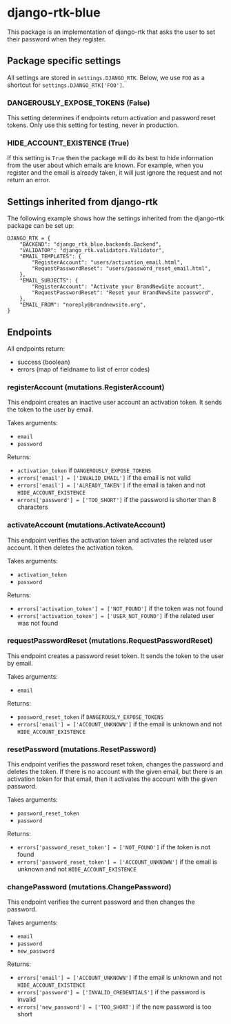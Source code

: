 # django-rtk-blue

This package is an implementation of django-rtk that asks the user to set their password when they register.

## Package specific settings

All settings are stored in `settings.DJANGO_RTK`. Below, we use
`FOO` as a shortcut for `settings.DJANGO_RTK['FOO']`.

### DANGEROUSLY_EXPOSE_TOKENS (False)

This setting determines if endpoints return activation and password reset tokens. Only
use this setting for testing, never in production.

### HIDE_ACCOUNT_EXISTENCE (True)

If this setting is `True` then the package will do its best to hide information from the
user about which emails are known. For example, when you register and the email is already taken,
it will just ignore the request and not return an error.

## Settings inherited from django-rtk

The following example shows how the settings inherited from the
django-rtk package can be set up:

```
DJANGO_RTK = {
    "BACKEND": "django_rtk_blue.backends.Backend",
    "VALIDATOR": "django_rtk.validators.Validator",
    "EMAIL_TEMPLATES": {
        "RegisterAccount": "users/activation_email.html",
        "RequestPasswordReset": "users/password_reset_email.html",
    },
    "EMAIL_SUBJECTS": {
        "RegisterAccount": "Activate your BrandNewSite account",
        "RequestPasswordReset": "Reset your BrandNewSite password",
    },
    "EMAIL_FROM": "noreply@brandnewsite.org",
}
```

## Endpoints

All endpoints return:

- success (boolean)
- errors (map of fieldname to list of error codes)

### registerAccount (mutations.RegisterAccount)

This endpoint creates an inactive user account an activation token. It sends the token to the user by email.

Takes arguments:

- `email`
- `password`

Returns:

- `activation_token` if `DANGEROUSLY_EXPOSE_TOKENS`
- `errors['email'] = ['INVALID_EMAIL']` if the email is not valid
- `errors['email'] = ['ALREADY_TAKEN']` if the email is taken and not `HIDE_ACCOUNT_EXISTENCE`
- `errors['password'] = ['TOO_SHORT']` if the password is shorter than 8 characters

### activateAccount (mutations.ActivateAccount)

This endpoint verifies the activation token and activates the related user account.
It then deletes the activation token.

Takes arguments:

- `activation_token`
- `password`

Returns:

- `errors['activation_token'] = ['NOT_FOUND']` if the token was not found
- `errors['activation_token'] = ['USER_NOT_FOUND']` if the related user was not found

### requestPasswordReset (mutations.RequestPasswordReset)

This endpoint creates a password reset token. It sends the token to the user by email.

Takes arguments:

- `email`

Returns:

- `password_reset_token` if `DANGEROUSLY_EXPOSE_TOKENS`
- `errors['email'] = ['ACCOUNT_UNKNOWN']` if the email is unknown and not `HIDE_ACCOUNT_EXISTENCE`

### resetPassword (mutations.ResetPassword)

This endpoint verifies the password reset token, changes the password and deletes the token.
If there is no account with the given email, but there is an activation token for that email,
then it activates the account with the given password.

Takes arguments:

- `password_reset_token`
- `password`

Returns:

- `errors['password_reset_token'] = ['NOT_FOUND']` if the token is not found
- `errors['password_reset_token'] = ['ACCOUNT_UNKNOWN']` if the email is unknown
  and not `HIDE_ACCOUNT_EXISTENCE`

### changePassword (mutations.ChangePassword)

This endpoint verifies the current password and then changes the password.

Takes arguments:

- `email`
- `password`
- `new_password`

Returns:

- `errors['email'] = ['ACCOUNT_UNKNOWN']` if the email is unknown and not `HIDE_ACCOUNT_EXISTENCE`
- `errors['password'] = ['INVALID_CREDENTIALS']` if the password is invalid
- `errors['new_password'] = ['TOO_SHORT']` if the new password is too short
